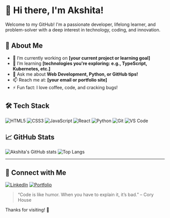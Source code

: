 # 👋 Hi there, I'm Akshita!
 
Welcome to my GitHub! I'm a passionate developer, lifelong learner, and problem-solver with a deep interest in technology, coding, and innovation.
 
## 🚀 About Me
- 🔭 I’m currently working on **[your current project or learning goal]**
- 🌱 I’m learning **[technologies you're exploring: e.g., TypeScript, Kubernetes, etc.]**
- 💬 Ask me about **Web Development, Python, or GitHub tips!**
- 📫 Reach me at: **[your email or portfolio site]**
- ⚡ Fun fact: I love coffee, code, and cracking bugs!
 
## 🛠️ Tech Stack
![HTML5](https://img.shields.io/badge/-HTML5-E34F26?style=flat&logo=html5&logoColor=white)
![CSS3](https://img.shields.io/badge/-CSS3-1572B6?style=flat&logo=css3)
![JavaScript](https://img.shields.io/badge/-JavaScript-F7DF1E?style=flat&logo=javascript&logoColor=black)
![React](https://img.shields.io/badge/-React-61DAFB?style=flat&logo=react&logoColor=black)
![Python](https://img.shields.io/badge/-Python-3776AB?style=flat&logo=python&logoColor=white)
![Git](https://img.shields.io/badge/-Git-F05032?style=flat&logo=git&logoColor=white)
![VS Code](https://img.shields.io/badge/-VSCode-007ACC?style=flat&logo=visual-studio-code)
 
## 📈 GitHub Stats
 
![Akshita's GitHub stats](https://github-readme-stats.vercel.app/api?username=akshita&show_icons=true&theme=radical)
![Top Langs](https://github-readme-stats.vercel.app/api/top-langs/?username=akshita&layout=compact&theme=radical)
 
---
 
## 🔗 Connect with Me
 
[![LinkedIn](https://img.shields.io/badge/-LinkedIn-blue?style=flat-square&logo=linkedin)](https://linkedin.com/in/your-link)
[![Portfolio](https://img.shields.io/badge/-Portfolio-black?style=flat-square&logo=github)](https://your-portfolio.com)
 
> “Code is like humor. When you have to explain it, it’s bad.” – Cory House
 
Thanks for visiting! 🌟
